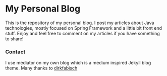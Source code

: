 # My Personal Blog
This is the repository of my personal blog. I post my articles about Java technologies, mostly focused on Spring Framework and a little bit front end stuff. Enjoy and feel free to comment on my articles if you have something to share!
### Contact
I use mediator on my own blog which is a medium inspired Jekyll blog theme. Many thanks to [dirkfabisch](https://github.com/dirkfabisch/mediator)
